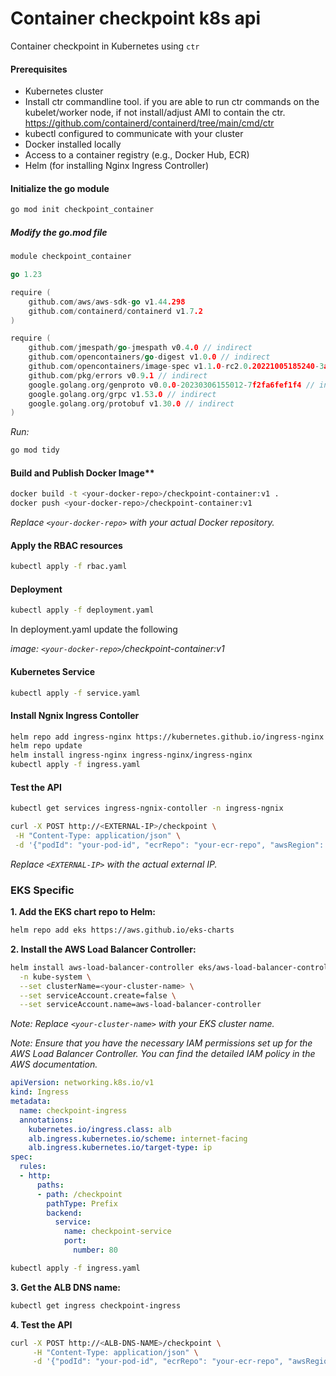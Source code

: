 # Container checkpoint k8s api

Container checkpoint in Kubernetes using `ctr`

#### Prerequisites
* Kubernetes cluster
* Install ctr commandline tool. if you are able to run ctr commands on the kubelet/worker node, if not install/adjust AMI to contain the ctr. https://github.com/containerd/containerd/tree/main/cmd/ctr
* kubectl configured to communicate with your cluster
* Docker installed locally
* Access to a container registry (e.g., Docker Hub, ECR)
* Helm (for installing Nginx Ingress Controller)

#### Initialize the go module
```sh
go mod init checkpoint_container
```
##### Modify the go.mod file
```go
module checkpoint_container

go 1.23

require (
	github.com/aws/aws-sdk-go v1.44.298
	github.com/containerd/containerd v1.7.2
)

require (
	github.com/jmespath/go-jmespath v0.4.0 // indirect
	github.com/opencontainers/go-digest v1.0.0 // indirect
	github.com/opencontainers/image-spec v1.1.0-rc2.0.20221005185240-3a7f492d3f1b // indirect
	github.com/pkg/errors v0.9.1 // indirect
	google.golang.org/genproto v0.0.0-20230306155012-7f2fa6fef1f4 // indirect
	google.golang.org/grpc v1.53.0 // indirect
	google.golang.org/protobuf v1.30.0 // indirect
)
```
*Run:*

```sh
go mod tidy
```

#### Build and Publish Docker Image**

```sh
docker build -t <your-docker-repo>/checkpoint-container:v1 .
docker push <your-docker-repo>/checkpoint-container:v1
```

*Replace ```<your-docker-repo>``` with your actual Docker repository.*

#### Apply the RBAC resources

```sh
kubectl apply -f rbac.yaml
```

#### Deployment

```sh
kubectl apply -f deployment.yaml
```
In deployment.yaml update the following

*image: `<your-docker-repo>`/checkpoint-container:v1*

#### Kubernetes Service

```sh
kubectl apply -f service.yaml
```

#### Install Ngnix Ingress Contoller

```sh
helm repo add ingress-nginx https://kubernetes.github.io/ingress-nginx
helm repo update
helm install ingress-nginx ingress-nginx/ingress-nginx
kubectl apply -f ingress.yaml
```

#### Test the API

```sh
kubectl get services ingress-ngnix-contoller -n ingress-ngnix
```

```sh
curl -X POST http://<EXTERNAL-IP>/checkpoint \
 -H "Content-Type: application/json" \
 -d '{"podId": "your-pod-id", "ecrRepo": "your-ecr-repo", "awsRegion": "your-aws-region"}'
```

*Replace ```<EXTERNAL-IP>``` with the actual external IP.*


### EKS Specific

**1. Add the EKS chart repo to Helm:**

```sh
helm repo add eks https://aws.github.io/eks-charts
```

**2. Install the AWS Load Balancer Controller:**

```sh
helm install aws-load-balancer-controller eks/aws-load-balancer-controller \
  -n kube-system \
  --set clusterName=<your-cluster-name> \
  --set serviceAccount.create=false \
  --set serviceAccount.name=aws-load-balancer-controller
```

*Note: Replace `<your-cluster-name>` with your EKS cluster name.*

*Note: Ensure that you have the necessary IAM permissions set up for the AWS Load Balancer Controller. You can find the detailed IAM policy in the AWS documentation.*

```yaml
apiVersion: networking.k8s.io/v1
kind: Ingress
metadata:
  name: checkpoint-ingress
  annotations:
    kubernetes.io/ingress.class: alb
    alb.ingress.kubernetes.io/scheme: internet-facing
    alb.ingress.kubernetes.io/target-type: ip
spec:
  rules:
  - http:
      paths:
      - path: /checkpoint
        pathType: Prefix
        backend:
          service:
            name: checkpoint-service
            port: 
              number: 80
```

```sh
kubectl apply -f ingress.yaml
```

**3. Get the ALB DNS name:**

```sh
kubectl get ingress checkpoint-ingress
```

**4. Test the API**
```sh
curl -X POST http://<ALB-DNS-NAME>/checkpoint \
     -H "Content-Type: application/json" \
     -d '{"podId": "your-pod-id", "ecrRepo": "your-ecr-repo", "awsRegion": "your-aws-region"}'
```
